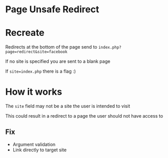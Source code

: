 # Page Unsafe Redirect

# Recreate

Redirects at the bottom of the page send to `index.php?page=redirect&site=facebook`

If no site is specified you are sent to a blank page

If `site=index.php` there is a flag :)

# How it works

The `site` field may not be a site the user is intended to visit

This could result in a redirect to a page the user should not have access to

## Fix

* Argument validation
* Link directly to target site
